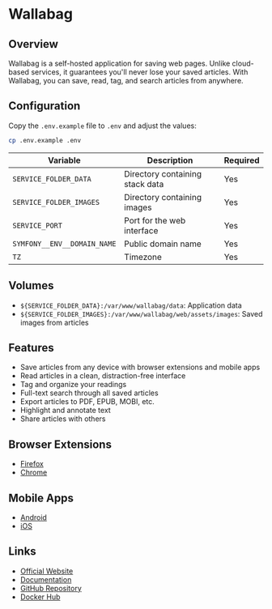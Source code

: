 # Wallabag

## Overview

Wallabag is a self-hosted application for saving web pages. Unlike cloud-based
services, it guarantees you'll never lose your saved articles. With Wallabag,
you can save, read, tag, and search articles from anywhere.

## Configuration

Copy the `.env.example` file to `.env` and adjust the values:

```bash
cp .env.example .env
```

| Variable | Description | Required |
|----------|-------------|----------|
| `SERVICE_FOLDER_DATA` | Directory containing stack data | Yes |
| `SERVICE_FOLDER_IMAGES` | Directory containing images | Yes |
| `SERVICE_PORT` | Port for the web interface | Yes |
| `SYMFONY__ENV__DOMAIN_NAME` | Public domain name | Yes |
| `TZ` | Timezone | Yes |

## Volumes

- `${SERVICE_FOLDER_DATA}:/var/www/wallabag/data`: Application data
- `${SERVICE_FOLDER_IMAGES}:/var/www/wallabag/web/assets/images`: Saved images
  from articles

## Features

- Save articles from any device with browser extensions and mobile apps
- Read articles in a clean, distraction-free interface
- Tag and organize your readings
- Full-text search through all saved articles
- Export articles to PDF, EPUB, MOBI, etc.
- Highlight and annotate text
- Share articles with others

## Browser Extensions

- [Firefox](https://addons.mozilla.org/firefox/addon/wallabagger/)
- [Chrome](https://chrome.google.com/webstore/detail/wallabagger/gbmgphmejlcoihgedabhgjdkcahacjlj)

## Mobile Apps

- [Android](https://play.google.com/store/apps/details?id=fr.gaulupeau.apps.InThePoche)
- [iOS](https://apps.apple.com/app/id1170800946)

## Links

- [Official Website](https://www.wallabag.org/)
- [Documentation](https://doc.wallabag.org/)
- [GitHub Repository](https://github.com/wallabag/wallabag)
- [Docker Hub](https://hub.docker.com/r/wallabag/wallabag/)
